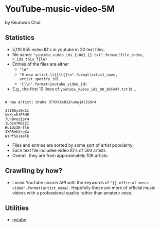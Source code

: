# YouTube-music-video-5M

by Keunwoo Choi

## Statistics

  * 5,119,955 video ID's in youtube in 20 text files.
  * file name: `"youtube_video_ids_{:0d}_{}.txt".format(file_index, n_ids_this_file)`
  * Entries of the files are either
    - `"\n"`
    - `"# new artist:\t{}\t{}\n".format(artist_name, artist_spotify_id)`
    - `"{}\n".format(youtube_video_id)` 
  * E.g., the first 10 lines of `youtube_video_ids_00_206947.txt` is...
```

# new artist: Drake 3TVXtAsR1Inumwj472S9r4

3t195yz9xCc
VkXjvHfP3MM
7LnBvuzjpr4
1Ldzm7KGECI
HL1UzIK-flA
3XR5mhXtpXw
WsPfSXJaelk

```

  * Files and entries are sorted by some sort of artist popularity.
  * Each text file includee video ID's of 500 artists
  * Overall, they are from approximately 10K artists.

## Crawlling by how?
  * I used YouTube search API with the keywords of `"{} official music video".format(artist_name)`. Hopefully these are more of official music videos with a professional quality rather than amateur ones.

## Utilities
  * [pytube](https://github.com/nficano/pytube)
